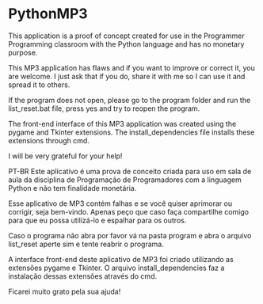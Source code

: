 # PythonMP3


This application is a proof of concept created for use in the Programmer Programming classroom with the Python language and has no monetary purpose.

This MP3 application has flaws and if you want to improve or correct it, you are welcome. I just ask that if you do, share it with me so I can use it and spread it to others.

If the program does not open, please go to the program folder and run the list_reset.bat file, press yes and try to reopen the program.

The front-end interface of this MP3 application was created using the pygame and Tkinter extensions. The install_dependencies file installs these extensions through cmd.

I will be very grateful for your help!


PT-BR
Este aplicativo é uma prova de conceito criada para uso em sala de aula da disciplina de Programação de Programadores com a linguagem Python e não tem finalidade monetária.

Esse aplicativo de MP3 contém falhas e se você quiser aprimorar ou corrigir, seja bem-vindo. Apenas peço que caso faça compartilhe comigo para que eu possa utilizá-lo e espalhar para os outros.

Caso o programa não abra por favor vá na pasta program e abra o arquivo list_reset aperte sim e tente reabrir o programa.

A interface front-end deste aplicativo de MP3 foi criado utilizando as extensões pygame e Tkinter. O arquivo install_dependencies faz a instalação dessas extensões através do cmd.

Ficarei muito grato pela sua ajuda!
